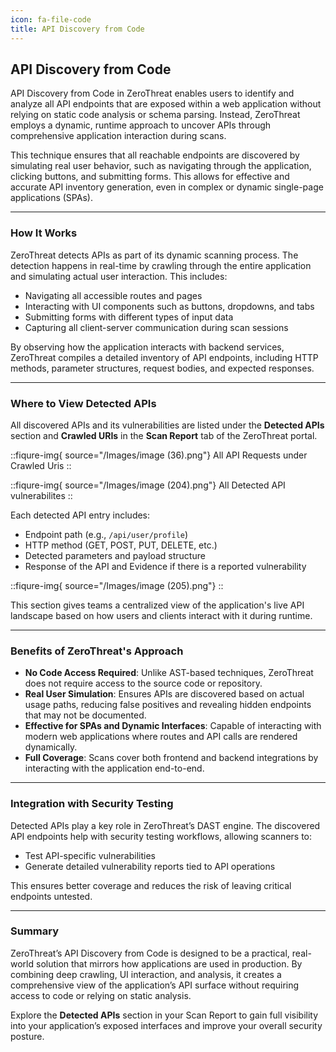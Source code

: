 ```yaml
---
icon: fa-file-code
title: API Discovery from Code
---
```



## API Discovery from Code

API Discovery from Code in ZeroThreat enables users to identify and analyze all API endpoints that are exposed within a web application without relying on static code analysis or schema parsing. Instead, ZeroThreat employs a dynamic, runtime approach to uncover APIs through comprehensive application interaction during scans.

This technique ensures that all reachable endpoints are discovered by simulating real user behavior, such as navigating through the application, clicking buttons, and submitting forms. This allows for effective and accurate API inventory generation, even in complex or dynamic single-page applications (SPAs).

***

### How It Works

ZeroThreat detects APIs as part of its dynamic scanning process. The detection happens in real-time by crawling through the entire application and simulating actual user interaction. This includes:

* Navigating all accessible routes and pages
* Interacting with UI components such as buttons, dropdowns, and tabs
* Submitting forms with different types of input data
* Capturing all client-server communication during scan sessions

By observing how the application interacts with backend services, ZeroThreat compiles a detailed inventory of API endpoints, including HTTP methods, parameter structures, request bodies, and expected responses.

***

### Where to View Detected APIs

All discovered APIs and its vulnerabilities are listed under the **Detected APIs** section and **Crawled URIs** in the **Scan Report** tab of the ZeroThreat portal.&#x20;

::fiqure-img{ source="/Images/image (36).png"}
All API Requests under Crawled Uris
::

::fiqure-img{ source="/Images/image (204).png"}
All Detected API vulnerabilites
::

Each detected API entry includes:

* Endpoint path (e.g., `/api/user/profile`)
* HTTP method (GET, POST, PUT, DELETE, etc.)
* Detected parameters and payload structure
* Response of the API and Evidence if there is a reported vulnerability

::fiqure-img{ source="/Images/image (205).png"}
::

This section gives teams a centralized view of the application's live API landscape based on how users and clients interact with it during runtime.

***

### Benefits of ZeroThreat's Approach

* **No Code Access Required**: Unlike AST-based techniques, ZeroThreat does not require access to the source code or repository.
* **Real User Simulation**: Ensures APIs are discovered based on actual usage paths, reducing false positives and revealing hidden endpoints that may not be documented.
* **Effective for SPAs and Dynamic Interfaces**: Capable of interacting with modern web applications where routes and API calls are rendered dynamically.
* **Full Coverage**: Scans cover both frontend and backend integrations by interacting with the application end-to-end.

***

### Integration with Security Testing

Detected APIs play a key role in ZeroThreat’s DAST engine. The discovered API endpoints help with security testing workflows, allowing scanners to:

* Test API-specific vulnerabilities
* Generate detailed vulnerability reports tied to API operations

This ensures better coverage and reduces the risk of leaving critical endpoints untested.

***

### Summary

ZeroThreat’s API Discovery from Code is designed to be a practical, real-world solution that mirrors how applications are used in production. By combining deep crawling, UI interaction, and analysis, it creates a comprehensive view of the application’s API surface without requiring access to code or relying on static analysis.

Explore the **Detected APIs** section in your Scan Report to gain full visibility into your application’s exposed interfaces and improve your overall security posture.
